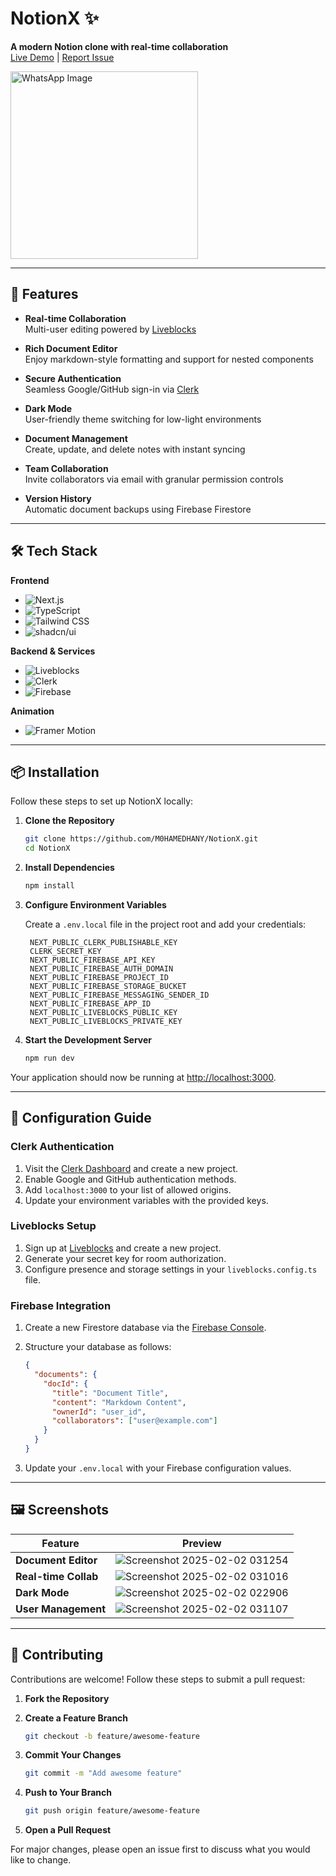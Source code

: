 # NotionX ✨  
**A modern Notion clone with real-time collaboration**  
[Live Demo](https://notionx.vercel.app) | [Report Issue](https://github.com/M0HAMEDHANY/NotionX/issues)

<img src="https://github.com/user-attachments/assets/cf46e68d-92f3-4d2e-80b3-68929eea5aa1" alt="WhatsApp Image" width="300" height="300" />
 
---

## 🚀 Features

- **Real-time Collaboration**  
  Multi-user editing powered by [Liveblocks](https://liveblocks.io)

- **Rich Document Editor**  
  Enjoy markdown-style formatting and support for nested components

- **Secure Authentication**  
  Seamless Google/GitHub sign-in via [Clerk](https://clerk.dev)

- **Dark Mode**  
  User-friendly theme switching for low-light environments

- **Document Management**  
  Create, update, and delete notes with instant syncing

- **Team Collaboration**  
  Invite collaborators via email with granular permission controls

- **Version History**  
  Automatic document backups using Firebase Firestore

---

## 🛠 Tech Stack

**Frontend**  
- ![Next.js](https://img.shields.io/badge/Next.js-14.1.0-000000?logo=next.js)  
- ![TypeScript](https://img.shields.io/badge/TypeScript-5.0-3178C6?logo=typescript)  
- ![Tailwind CSS](https://img.shields.io/badge/Tailwind-3.4-06B6D4?logo=tailwind-css)  
- ![shadcn/ui](https://img.shields.io/badge/shadcn/ui-0.5.0-000000)

**Backend & Services**  
- ![Liveblocks](https://img.shields.io/badge/Liveblocks-1.5-000000)  
- ![Clerk](https://img.shields.io/badge/Clerk-4.28-000000)  
- ![Firebase](https://img.shields.io/badge/Firebase-10.5-FFCA28?logo=firebase)

**Animation**  
- ![Framer Motion](https://img.shields.io/badge/Framer_Motion-10.16-0055FF?logo=framer)

---

## 📦 Installation

Follow these steps to set up NotionX locally:

1. **Clone the Repository**

   ```bash
   git clone https://github.com/M0HAMEDHANY/NotionX.git
   cd NotionX
   ```

2. **Install Dependencies**

   ```bash
   npm install
   ```

3. **Configure Environment Variables**

   Create a `.env.local` file in the project root and add your credentials:

   ```env
    NEXT_PUBLIC_CLERK_PUBLISHABLE_KEY
    CLERK_SECRET_KEY
    NEXT_PUBLIC_FIREBASE_API_KEY
    NEXT_PUBLIC_FIREBASE_AUTH_DOMAIN
    NEXT_PUBLIC_FIREBASE_PROJECT_ID
    NEXT_PUBLIC_FIREBASE_STORAGE_BUCKET
    NEXT_PUBLIC_FIREBASE_MESSAGING_SENDER_ID
    NEXT_PUBLIC_FIREBASE_APP_ID
    NEXT_PUBLIC_LIVEBLOCKS_PUBLIC_KEY
    NEXT_PUBLIC_LIVEBLOCKS_PRIVATE_KEY
   ```

4. **Start the Development Server**

   ```bash
   npm run dev
   ```

Your application should now be running at [http://localhost:3000](http://localhost:3000).

---

## 🔧 Configuration Guide

### Clerk Authentication

1. Visit the [Clerk Dashboard](https://dashboard.clerk.dev) and create a new project.
2. Enable Google and GitHub authentication methods.
3. Add `localhost:3000` to your list of allowed origins.
4. Update your environment variables with the provided keys.

### Liveblocks Setup

1. Sign up at [Liveblocks](https://liveblocks.io) and create a new project.
2. Generate your secret key for room authorization.
3. Configure presence and storage settings in your `liveblocks.config.ts` file.

### Firebase Integration

1. Create a new Firestore database via the [Firebase Console](https://console.firebase.google.com).
2. Structure your database as follows:

   ```json
   {
     "documents": {
       "docId": {
         "title": "Document Title",
         "content": "Markdown Content",
         "ownerId": "user_id",
         "collaborators": ["user@example.com"]
       }
     }
   }
   ```

3. Update your `.env.local` with your Firebase configuration values.

---

## 🖼️ Screenshots

| Feature               | Preview                      |
|-----------------------|------------------------------|
| **Document Editor**   | ![Screenshot 2025-02-02 031254](https://github.com/user-attachments/assets/ab777d00-9b73-4105-ab79-0a1ebab46318)|
| **Real-time Collab**  | ![Screenshot 2025-02-02 031016](https://github.com/user-attachments/assets/eebd04b0-0ba9-423e-82fc-fc893061e3b9)|
| **Dark Mode**         | ![Screenshot 2025-02-02 022906](https://github.com/user-attachments/assets/67a63da8-7325-476b-ab47-128add175ab3)|
| **User Management**   | ![Screenshot 2025-02-02 031107](https://github.com/user-attachments/assets/e77b5bbe-d2e8-4a01-872f-b65e74dfc002)|


---

## 🤝 Contributing

Contributions are welcome! Follow these steps to submit a pull request:

1. **Fork the Repository**

2. **Create a Feature Branch**

   ```bash
   git checkout -b feature/awesome-feature
   ```

3. **Commit Your Changes**

   ```bash
   git commit -m "Add awesome feature"
   ```

4. **Push to Your Branch**

   ```bash
   git push origin feature/awesome-feature
   ```

5. **Open a Pull Request**

For major changes, please open an issue first to discuss what you would like to change.


